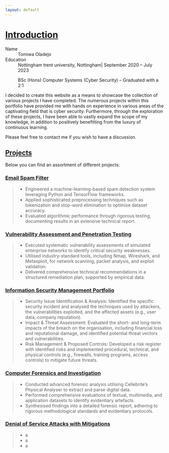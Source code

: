 ```yaml
---
layout: default
---
```

# <u>Introduction</u>

<dl>
<dt>Name</dt>
<dd>Tomiwa Oladejo</dd>
<dt>Education</dt>
<dd>Nottingham trent university, Nottingham| September 2020 – July 2023 
  
  BSc (Hons) Computer Systems (Cyber Security) – Graduated with a 2:1</dd>
</dl>

I decided to create this website as a means to showcase the collection of various projects I have completed. The numerous projects within this portfolio have provided me with hands on experience in various areas of the captivating field that is cyber security. Furthermore, through the exploration of these projects, I have been able to vastly expand the scope of my knowledge, in addition to positively benefitting from the luxury of continuous learning. 

Please feel free to contact me if you wish to have a discussion.

## <u>Projects</u>
Below you can find an assortment of different projects:

### [Email Spam Filter](./Email-Spam-Filter.html)

> *   Engineered a machine-learning-based spam detection system leveraging Python and TensorFlow frameworks.
> *   Applied sophisticated preprocessing techniques such as tokenization and stop-word elimination to optimise dataset accuracy.
> *   Evaluated algorithmic performance through rigorous testing, documenting results in an extensive technical report.

### [Vulnerability Assessment and Penetration Testing](./Vulnerability-Assessment-and-Penetration-Testing.html)

> *   Executed systematic vulnerability assessments of simulated enterprise networks to identify critical security weaknesses.
> *   Utilised industry-standard tools, including Nmap, Wireshark, and Metasploit, for network scanning, packet analysis, and exploit validation.
> *   Delivered comprehensive technical recommendations in a structured remediation plan, supported by empirical data.

### [Information Security Management Portfolio](./Information-Security-Management-Portfolio.html)

> *   Security Issue Identification & Analysis: Identified the specific security incident and analysed the techniques used by attackers, the           vulnerabilities exploited, and the affected assets (e.g., user data, company reputation).
> *   Impact & Threat Assessment: Evaluated the short- and long-term impacts of the breach on the organisation, including financial loss and           reputational damage, and identified potential threat vectors and vulnerabilities.
> *   Risk Management & Proposed Controls: Developed a risk register with identified risks and implemented procedural, technical, and physical         controls (e.g., firewalls, training programs, access controls) to mitigate future threats.

### [Computer Forensics and Investigation](./Computer-Forensics-and-Investigation.html)

> *   Conducted advanced forensic analysis utilising Cellebrite’s Physical Analyser to extract and parse digital data.
> *   Performed comprehensive evaluations of textual, multimedia, and application datasets to identify evidentiary artefacts.
> *   Synthesised findings into a detailed forensic report, adhering to rigorous methodological standards and evidentiary protocols.

### [Denial of Service Attacks with Mitigations](./Denial-of-Service-Attacks-with-Mitigations.html)

> *   a
> *   a
> *   a



